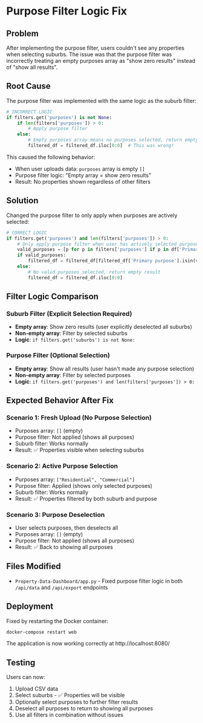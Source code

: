 # Purpose Filter Logic Fix

## Problem
After implementing the purpose filter, users couldn't see any properties when selecting suburbs. The issue was that the purpose filter was incorrectly treating an empty purposes array as "show zero results" instead of "show all results".

## Root Cause
The purpose filter was implemented with the same logic as the suburb filter:

```python
# INCORRECT LOGIC
if filters.get('purposes') is not None:
    if len(filters['purposes']) > 0:
        # Apply purpose filter
    else:
        # Empty purposes array means no purposes selected, return empty result
        filtered_df = filtered_df.iloc[0:0]  # This was wrong!
```

This caused the following behavior:
- When user uploads data: `purposes` array is empty `[]`
- Purpose filter logic: "Empty array = show zero results"
- Result: No properties shown regardless of other filters

## Solution
Changed the purpose filter to only apply when purposes are actively selected:

```python
# CORRECT LOGIC
if filters.get('purposes') and len(filters['purposes']) > 0:
    # Only apply purpose filter when user has actively selected purposes
    valid_purposes = [p for p in filters['purposes'] if p in df['Primary purpose'].values]
    if valid_purposes:
        filtered_df = filtered_df[filtered_df['Primary purpose'].isin(valid_purposes)]
    else:
        # No valid purposes selected, return empty result
        filtered_df = filtered_df.iloc[0:0]
```

## Filter Logic Comparison

### Suburb Filter (Explicit Selection Required)
- **Empty array**: Show zero results (user explicitly deselected all suburbs)
- **Non-empty array**: Filter by selected suburbs
- **Logic**: `if filters.get('suburbs') is not None:`

### Purpose Filter (Optional Selection)
- **Empty array**: Show all results (user hasn't made any purpose selection)
- **Non-empty array**: Filter by selected purposes  
- **Logic**: `if filters.get('purposes') and len(filters['purposes']) > 0:`

## Expected Behavior After Fix

### Scenario 1: Fresh Upload (No Purpose Selection)
- Purposes array: `[]` (empty)
- Purpose filter: Not applied (shows all purposes)
- Suburb filter: Works normally
- Result: ✅ Properties visible when selecting suburbs

### Scenario 2: Active Purpose Selection
- Purposes array: `["Residential", "Commercial"]`
- Purpose filter: Applied (shows only selected purposes)
- Suburb filter: Works normally
- Result: ✅ Properties filtered by both suburb and purpose

### Scenario 3: Purpose Deselection
- User selects purposes, then deselects all
- Purposes array: `[]` (empty)
- Purpose filter: Not applied (shows all purposes)
- Result: ✅ Back to showing all purposes

## Files Modified
- `Property-Data-Dashboard/app.py` - Fixed purpose filter logic in both `/api/data` and `/api/export` endpoints

## Deployment
Fixed by restarting the Docker container:
```bash
docker-compose restart web
```

The application is now working correctly at http://localhost:8080/

## Testing
Users can now:
1. Upload CSV data
2. Select suburbs - ✅ Properties will be visible
3. Optionally select purposes to further filter results
4. Deselect all purposes to return to showing all purposes
5. Use all filters in combination without issues